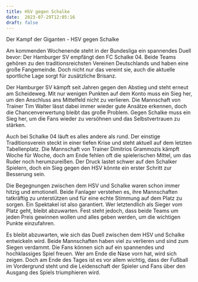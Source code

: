 ```yaml
---
title: HSV gegen Schalke
date:  2023-07-29T12:05:16
draft: false
---
```


Der Kampf der Giganten - HSV gegen Schalke

Am kommenden Wochenende steht in der Bundesliga ein spannendes Duell bevor: Der Hamburger SV empfängt den FC Schalke 04. Beide Teams gehören zu den traditionsreichsten Vereinen Deutschlands und haben eine große Fangemeinde. Doch nicht nur das vereint sie, auch die aktuelle sportliche Lage sorgt für zusätzliche Brisanz.

Der Hamburger SV kämpft seit Jahren gegen den Abstieg und steht erneut am Scheideweg. Mit nur wenigen Punkten auf dem Konto muss ein Sieg her, um den Anschluss ans Mittelfeld nicht zu verlieren. Die Mannschaft von Trainer Tim Walter lässt dabei immer wieder gute Ansätze erkennen, doch die Chancenverwertung bleibt das große Problem. Gegen Schalke muss ein Sieg her, um die Fans wieder zu versöhnen und das Selbstvertrauen zu stärken.

Auch bei Schalke 04 läuft es alles andere als rund. Der einstige Traditionsverein steckt in einer tiefen Krise und steht aktuell auf dem letzten Tabellenplatz. Die Mannschaft von Trainer Dimitrios Grammozis kämpft Woche für Woche, doch am Ende fehlen oft die spielerischen Mittel, um das Ruder noch herumzureißen. Der Druck lastet schwer auf den Schalker Spielern, doch ein Sieg gegen den HSV könnte ein erster Schritt zur Besserung sein.

Die Begegnungen zwischen dem HSV und Schalke waren schon immer hitzig und emotionell. Beide Fanlager verstehen es, ihre Mannschaften tatkräftig zu unterstützen und für eine echte Stimmung auf dem Platz zu sorgen. Ein Spektakel ist also garantiert. Wer letztendlich als Sieger vom Platz geht, bleibt abzuwarten. Fest steht jedoch, dass beide Teams um jeden Preis gewinnen wollen und alles geben werden, um die wichtigen Punkte einzufahren.

Es bleibt abzuwarten, wie sich das Duell zwischen dem HSV und Schalke entwickeln wird. Beide Mannschaften haben viel zu verlieren und sind zum Siegen verdammt. Die Fans können sich auf ein spannendes und hochklassiges Spiel freuen. Wer am Ende die Nase vorn hat, wird sich zeigen. Doch am Ende des Tages ist es vor allem wichtig, dass der Fußball im Vordergrund steht und die Leidenschaft der Spieler und Fans über den Ausgang des Spiels triumphieren wird.